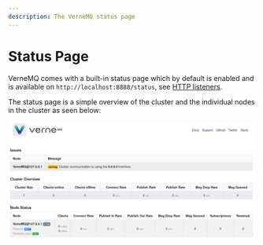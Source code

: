 ```yaml
---
description: The VerneMQ status page
---
```


# Status Page

VerneMQ comes with a built-in status page which by default is enabled and is available on `http://localhost:8888/status`, see [HTTP listeners](../configuring-vernemq/http-listeners.md).

The status page is a simple overview of the cluster and the individual nodes in the cluster as seen below:

![](../.gitbook/assets/vmq-status-page.png)

